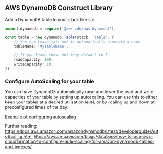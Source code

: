 ## AWS DynamoDB Construct Library

Add a DynamoDB table to your stack like so:

```ts
import dynamodb = require('@aws-cdk/aws-dynamodb');

const table = new dynamodb.Table(stack, 'Table', {
    // You can leave this out to automatically generate a name.
    tableName: 'MyTableName',

    // If you leave these out they default to 5
    readCapacity: 100,
    writeCapacity: 10,
})
```

### Configure AutoScaling for your table

You can have DynamoDB automatically raise and lower the read and write capacities
of your table by setting up autoscaling. You can use this to either keep your
tables at a desired utilization level, or by scaling up and down at preconfigured
times of the day:

[Example of configuring autoscaling](test/integ.autoscaling.lit.ts)

Further reading:
https://docs.aws.amazon.com/amazondynamodb/latest/developerguide/AutoScaling.html
https://aws.amazon.com/blogs/database/how-to-use-aws-cloudformation-to-configure-auto-scaling-for-amazon-dynamodb-tables-and-indexes/